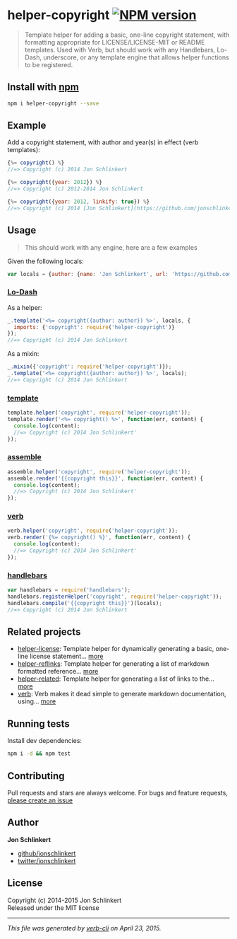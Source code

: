 # helper-copyright [![NPM version](https://badge.fury.io/js/helper-copyright.svg)](http://badge.fury.io/js/helper-copyright)

> Template helper for adding a basic, one-line copyright statement, with formatting appropriate for LICENSE/LICENSE-MIT or README templates. Used with Verb, but should work with any Handlebars, Lo-Dash, underscore, or any template engine that allows helper functions to be registered.

## Install with [npm](npmjs.org)

```bash
npm i helper-copyright --save
```


## Example

Add a copyright statement, with author and year(s) in effect (verb templates):

```js
{%= copyright() %}
//=> Copyright (c) 2014 Jon Schlinkert

{%= copyright({year: 2012}) %}
//=> Copyright (c) 2012-2014 Jon Schlinkert

{%= copyright({year: 2012, linkify: true}) %}
//=> Copyright (c) 2014 [Jon Schlinkert](https://github.com/jonschlinkert)
```

## Usage

> This should work with any engine, here are a few examples

Given the following locals:

```js
var locals = {author: {name: 'Jon Schlinkert', url: 'https://github.com/jonschlinkert'}};
```

### [Lo-Dash](https://github.com/jonschlinkert/template)

As a helper:

```js
_.template('<%= copyright({author: author}) %>', locals, {
  imports: {'copyright': require('helper-copyright')}
});
//=> Copyright (c) 2014 Jon Schlinkert
```

As a mixin:

```js
_.mixin({'copyright': require('helper-copyright')});
_.template('<%= copyright({author: author}) %>', locals);
//=> Copyright (c) 2014 Jon Schlinkert
```

### [template](https://github.com/jonschlinkert/template)

```js
template.helper('copyright', require('helper-copyright'));
template.render('<%= copyright() %>', function(err, content) {
  console.log(content);
  //=> Copyright (c) 2014 Jon Schlinkert'
});
```

### [assemble](https://github.com/assemble/assemble)

```js
assemble.helper('copyright', require('helper-copyright'));
assemble.render('{{copyright this}}', function(err, content) {
  console.log(content);
  //=> Copyright (c) 2014 Jon Schlinkert'
});
```

### [verb](https://github.com/jonschlinkert/verb)

```js
verb.helper('copyright', require('helper-copyright'));
verb.render('{%= copyright() %}', function(err, content) {
  console.log(content);
  //=> Copyright (c) 2014 Jon Schlinkert'
});
```

### [handlebars](https://github.com/wycats/handlebars.js/)

```js
var handlebars = require('handlebars');
handlebars.registerHelper('copyright', require('helper-copyright'));
handlebars.compile('{{copyright this}}')(locals);
//=> Copyright (c) 2014 Jon Schlinkert
```


## Related projects
* [helper-license](https://github.com/helpers/helper-license): Template helper for dynamically generating a basic, one-line license statement… [more](https://github.com/helpers/helper-license)
* [helper-reflinks](https://github.com/helpers/helper-reflinks): Template helper for generating a list of markdown formatted reference… [more](https://github.com/helpers/helper-reflinks)
* [helper-related](https://github.com/helpers/helper-related): Template helper for generating a list of links to the… [more](https://github.com/helpers/helper-related)
* [verb](https://github.com/assemble/verb): Verb makes it dead simple to generate markdown documentation, using… [more](https://github.com/assemble/verb)

## Running tests
Install dev dependencies:

```bash
npm i -d && npm test
```

## Contributing
Pull requests and stars are always welcome. For bugs and feature requests, [please create an issue](https://github.com/helpers/helper-copyright/issues)

## Author
**Jon Schlinkert**

+ [github/jonschlinkert](https://github.com/jonschlinkert)
+ [twitter/jonschlinkert](http://twitter.com/jonschlinkert)

## License
Copyright (c) 2014-2015 Jon Schlinkert  
Released under the MIT license

***

_This file was generated by [verb-cli](https://github.com/assemble/verb-cli) on April 23, 2015._